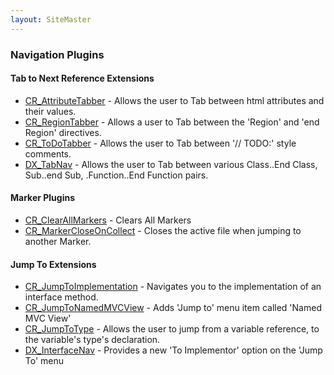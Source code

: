 ```yaml
---
layout: SiteMaster
---
```


### Navigation Plugins

#### Tab to Next Reference Extensions
 * [CR_AttributeTabber](https://code.google.com/p/dxcorecommunityplugins/wiki/CR_AttributeTabber) - Allows the user to Tab between html attributes and their values.
 * [CR_RegionTabber](https://code.google.com/p/dxcorecommunityplugins/wiki/CR_RegionTabber) - Allows a user to Tab between the 'Region' and 'end Region' directives.
 * [CR_ToDoTabber](https://code.google.com/p/dxcorecommunityplugins/wiki/CR_ToDoTabber) - Allows the user to Tab between '// TODO:' style comments.
 * [DX_TabNav](https://code.google.com/p/dxcorecommunityplugins/wiki/DX_TabNav) - Allows the user to Tab between various Class..End Class, Sub..end Sub, .Function..End Function pairs.
    
#### Marker Plugins
 * [CR_ClearAllMarkers](https://code.google.com/p/dxcorecommunityplugins/wiki/CR_ClearAllMarkers) - Clears All Markers
 * [CR_MarkerCloseOnCollect](https://code.google.com/p/dxcorecommunityplugins/wiki/CR_MarkerCloseOnCollect) - Closes the active file when jumping to another Marker.
    
#### Jump To Extensions
 * [CR_JumpToImplementation](https://code.google.com/p/dxcorecommunityplugins/wiki/CR_JumpToImplementation) - Navigates you to the implementation of an interface method. 
 * [CR_JumpToNamedMVCView](https://code.google.com/p/dxcorecommunityplugins/wiki/CR_JumpToNamedMVCView) - Adds 'Jump to' menu item called 'Named MVC View'
 * [CR_JumpToType](https://code.google.com/p/dxcorecommunityplugins/wiki/CR_JumpToType) - Allows the user to jump from a variable reference, to the variable's type's declaration.
 * [DX_InterfaceNav](https://code.google.com/p/dxcorecommunityplugins/wiki/DX_InterfaceNav) - Provides a new 'To Implementor' option on the 'Jump To' menu

